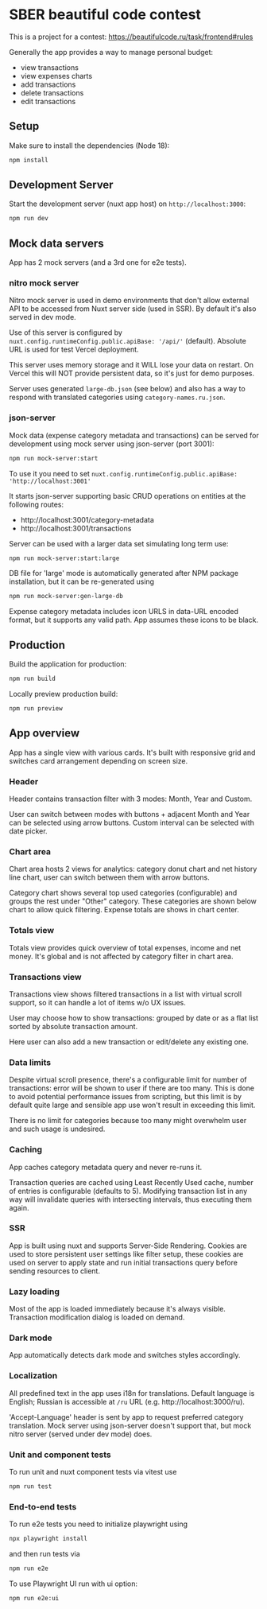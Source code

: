 # SBER beautiful code contest

This is a project for a contest: https://beautifulcode.ru/task/frontend#rules

Generally the app provides a way to manage personal budget:

- view transactions
- view expenses charts
- add transactions
- delete transactions
- edit transactions

## Setup

Make sure to install the dependencies (Node 18):

```bash
npm install
```

## Development Server

Start the development server (nuxt app host) on `http://localhost:3000`:

```bash
npm run dev
```

## Mock data servers

App has 2 mock servers (and a 3rd one for e2e tests).

### nitro mock server

Nitro mock server is used in demo environments that don't allow external API to be accessed
from Nuxt server side (used in SSR). By default it's also served in dev mode.

Use of this server is configured by `nuxt.config.runtimeConfig.public.apiBase: '/api/'` (default). Absolute URL is used for test Vercel deployment.

This server uses memory storage and it WILL lose your data on restart.
On Vercel this will NOT provide persistent data, so it's just for demo purposes.

Server uses generated `large-db.json` (see below) and also has a way to respond with
translated categories using `category-names.ru.json`.

### json-server

Mock data (expense category metadata and transactions) can be served for
development using mock server using json-server (port 3001):

```bash
npm run mock-server:start
```

To use it you need to set `nuxt.config.runtimeConfig.public.apiBase: 'http://localhost:3001'`

It starts json-server supporting basic CRUD operations on entities at the following routes:

- http://localhost:3001/category-metadata
- http://localhost:3001/transactions

Server can be used with a larger data set simulating long term use:

```bash
npm run mock-server:start:large
```

DB file for 'large' mode is automatically generated after NPM package installation, but it
can be re-generated using

```bash
npm run mock-server:gen-large-db
```

Expense category metadata includes icon URLS in data-URL encoded format, but it supports
any valid path. App assumes these icons to be black.


## Production

Build the application for production:

```bash
npm run build
```

Locally preview production build:

```bash
npm run preview
```
## App overview

App has a single view with various cards. It's built with responsive grid and switches
card arrangement depending on screen size.

### Header

Header contains transaction filter with 3 modes: Month, Year and Custom.

User can switch between modes with buttons + adjacent Month and Year can be selected
using arrow buttons. Custom interval can be selected with date picker.

### Chart area

Chart area hosts 2 views for analytics: category donut chart and net history line chart, user
can switch between them with arrow buttons.

Category chart shows several top used categories (configurable) and groups the rest under "Other" category.
These categories are shown below chart to allow quick filtering.
Expense totals are shows in chart center.

### Totals view

Totals view provides quick overview of total expenses, income and net money.
It's global and is not affected by category filter in chart area.

### Transactions view

Transactions view shows filtered transactions in a list with virtual scroll support, so
it can handle a lot of items w/o UX issues.

User may choose how to show transactions: grouped by date or as a flat list sorted by
absolute transaction amount.

Here user can also add a new transaction or edit/delete any existing one.

### Data limits

Despite virtual scroll presence, there's a configurable limit
for number of transactions: error will be shown to user if there are too many. This is
done to avoid potential performance issues from scripting, but this limit is by default
quite large and sensible app use won't result in exceeding this limit.

There is no limit for categories because too many might overwhelm user and such usage is undesired.

### Caching

App caches category metadata query and never re-runs it.

Transaction queries are cached using Least Recently Used cache, number of entries is
configurable (defaults to 5).
Modifying transaction list in any way will invalidate queries with intersecting intervals,
thus executing them again.

### SSR

App is built using nuxt and supports Server-Side Rendering.
Cookies are used to store persistent user settings like filter setup, these cookies are used
on server to apply state and run initial transactions query before sending resources to client.

### Lazy loading

Most of the app is loaded immediately because it's always visible.
Transaction modification dialog is loaded on demand.

### Dark mode

App automatically detects dark mode and switches styles accordingly.

### Localization

All predefined text in the app uses i18n for translations.
Default language is English; Russian is accessible at `/ru` URL (e.g. http://localhost:3000/ru).

'Accept-Language' header is sent by app to request preferred category translation.
Mock server using json-server doesn't support that, but mock nitro server (served under dev mode) does.

### Unit and component tests

To run unit and nuxt component tests via vitest use

```bash
npm run test
```

### End-to-end tests

To run e2e tests you need to initialize playwright using 

```bash
npx playwright install
```

and then run tests via

```bash
npm run e2e
```
To use Playwright UI run with ui option:

```bash
npm run e2e:ui
```